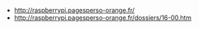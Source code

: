 - http://raspberrypi.pagesperso-orange.fr/
- http://raspberrypi.pagesperso-orange.fr/dossiers/16-00.htm
